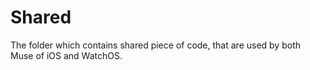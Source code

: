 #  Shared

The folder which contains shared piece of code, that are used by both Muse of iOS and WatchOS.
